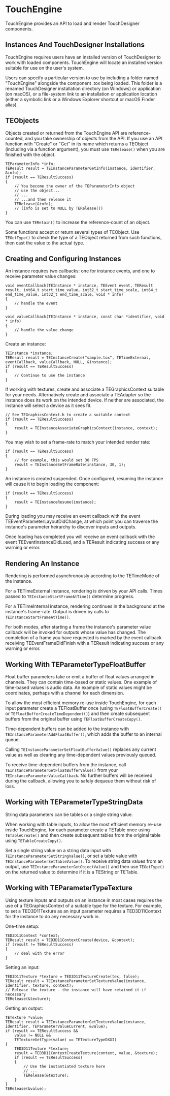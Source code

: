 TouchEngine
===========

TouchEngine provides an API to load and render TouchDesigner components.


Instances And TouchDesigner Installations
-----------------------------------------

TouchEngine requires users have an installed version of TouchDesigner to work with loaded components. TouchEngine will locate an installed version suitable for use on the user's system.

Users can specify a particular version to use by including a folder named "TouchEngine" alongside the component .tox being loaded. This folder is a renamed TouchDesigner installation directory (on Windows) or application (on macOS), or a file-system link to an installation or application location (either a symbolic link or a Windows Explorer shortcut or macOS Finder alias).


TEObjects
---------

Objects created or returned from the TouchEngine API are reference-counted, and you take ownership of objects from the API. If you use an API function with "Create" or "Get" in its name which returns a TEObject (including via a function argument), you must use `TERelease()` when you are finished with the object.

    TEParameterInfo *info;
    TEResult result = TEInstanceParameterGetInfo(instance, identifier, &info);
    if (result == TEResultSuccess)
    {
        // You become the owner of the TEParameterInfo object
        // use the object...
        // ...
        // ...and then release it
        TERelease(&info);
        // (info is set to NULL by TERelease()) 
    }

You can use `TERetain()` to increase the reference-count of an object.

Some functions accept or return several types of TEObject. Use `TEGetType()` to check the type of a TEObject returned from such functions, then cast the value to the actual type.


Creating and Configuring Instances
----------------------------------

An instance requires two callbacks: one for instance events, and one to receive parameter value changes:

    void eventCallback(TEInstance * instance, TEEvent event, TEResult result, int64_t start_time_value, int32_t start_time_scale, int64_t end_time_value, int32_t end_time_scale, void * info)
    {
        // handle the event
    }
    
    void valueCallback(TEInstance * instance, const char *identifier, void * info)
    {
        // handle the value change
    }

Create an instance:

    TEInstance *instance;
    TEResult result = TEInstanceCreate("sample.tox", TETimeExternal, eventCallback, valueCallback, NULL, &instance);
    if (result == TEResultSuccess)
    {
        // Continue to use the instance
    }

If working with textures, create and associate a TEGraphicsContext suitable for your needs. Alternatively create and associate a TEAdapter so the instance does its work on the intended device. If neither are associated, the instance will select a device as it sees fit.

    // See TEGraphicsContext.h to create a suitable context
    if (result == TEResultSuccess)
    {
        result = TEInstanceAssociateGraphicsContext(instance, context);
    }

You may wish to set a frame-rate to match your intended render rate:

    if (result == TEResultSuccess)
    {
        // for example, this would set 30 FPS
        result = TEInstanceSetFrameRate(instance, 30, 1);
    }

An instance is created suspended. Once configured, resuming the instance will cause it to begin loading the component:

    if (result == TEResultSuccess)
    {
        result = TEInstanceResume(instance);
    }

During loading you may receive an event callback with the event TEEventParameterLayoutDidChange, at which point you can traverse the instance's parameter heirarchy to discover inputs and outputs.

Once loading has completed you will receive an event callback with the event TEEventInstanceDidLoad, and a TEResult indicating success or any warning or error.


Rendering An Instance
---------------------

Rendering is performed asynchronously according to the TETimeMode of the instance.

For a TETimeExternal instance, rendering is driven by your API calls. Times passed to `TEInstanceStartFrameAtTime()` determine progress.

For a TETimeInternal instance, rendering continues in the background at the instance's frame-rate. Output is driven by calls to `TEInstanceStartFrameAtTime()`.

For both modes, after starting a frame the instance's parameter value callback will be invoked for outputs whose value has changed. The completion of a frame you have requested is marked by the event callback receiving TEEventFrameDidFinish with a TEResult indicating success or any warning or error.


Working With TEParameterTypeFloatBuffer
---------------------------------------

Float buffer parameters take or emit a buffer of float values arranged in channels. They can contain time-based or static values. One example of time-based values is audio data. An example of static values might be coordinates, perhaps with a channel for each dimension.

To allow the most efficient memory re-use inside TouchEngine, for each input parameter create a TEFloatBuffer once (using `TEFloatBufferCreate()` or `TEFloatBufferCreateTimeDependent()`) and then create subsequent buffers from the original buffer using `TEFloatBufferCreateCopy()`.

Time-dependent buffers can be added to the instance with `TEInstanceParameterAddFloatBuffer()`, which adds the buffer to an internal queue.

Calling `TEInstanceParameterSetFloatBufferValue()` replaces any current value as well as clearing any time-dependent values previously queued.

To receive time-dependent buffers from the instance, call `TEInstanceParameterGetFloatBufferValue()` from your `TEInstanceParameterValueCallback`. No further buffers will be received during the callback, allowing you to safely dequeue them without risk of loss.


Working with TEParameterTypeStringData
--------------------------------------

String data parameters can be tables or a single string value.

When working with table inputs, to allow the most efficient memory re-use inside TouchEngine, for each parameter create a TETable once using `TETableCreate()` and then create subsequent tables from the original table using `TETableCreateCopy()`.

Set a single string value on a string data input with `TEInstanceParameterSetStringValue()`, or set a table value with `TEInstanceParameterSetTableValue()`. To receive string data values from an output, use `TEInstanceParameterGetObjectValue()` and then use `TEGetType()` on the returned value to determine if it is a TEString or TETable.


Working with TEParameterTypeTexture
-----------------------------------

Using texture inputs and outputs on an instance in most cases requires the use of a TEGraphicsContext of a suitable type for the texture. For example, to set a TED3D11Texture as an input parameter requires a TED3D11Context for the instance to do any necessary work in.

One-time setup:

    TED3D11Context *context;
    TEResult result = TED3D11ContextCreate(device, &context);
    if (result != TEResultSuccess)
    {
        // deal with the error
    }

Setting an input:

    TED3D11Texture *texture = TED3D11TextureCreate(tex, false);
    TEResult result = TEInstanceParameterSetTextureValue(instance, identifier, texture, context);
    // Release the texture - the instance will have retained it if necessary
    TERelease(&texture);

Getting an output:

    TETexture *value;
    TEResult result = TEInstanceParameterGetTextureValue(instance, identifier, TEParameterValueCurrent, &value);
    if (result == TEResultSuccess &&
        value != NULL &&
        TETextureGetType(value) == TETextureTypeDXGI)
    {
        TED3D11Texture *texture;
        result = TED3D11ContextCreateTexture(context, value, &texture);
        if (result == TEResultSuccess)
        {
            // Use the instantiated texture here
            // ...
            TERelease(&texture);
        }
    }
    TERelease(&value);

